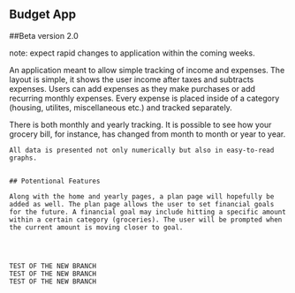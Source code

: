 ## Budget App

##Beta version 2.0

note: expect rapid changes to application within the coming weeks.

An application meant to allow simple tracking of income and expenses. The layout is simple, it shows the user income after taxes and subtracts expenses. Users can add expenses as they make purchases or add recurring monthly expenses. Every expense is placed inside of a category (housing, utilites, miscellaneous etc.) and tracked separately. 

  There is both monthly and yearly tracking. It is possible to see how your grocery bill, for instance, has changed from month to month or year to year. 

    All data is presented not only numerically but also in easy-to-read graphs.


    ## Potentional Features 

    Along with the home and yearly pages, a plan page will hopefully be added as well. The plan page allows the user to set financial goals for the future. A financial goal may include hitting a specific amount within a certain category (groceries). The user will be prompted when the current amount is moving closer to goal.    




    TEST OF THE NEW BRANCH 
    TEST OF THE NEW BRANCH
    TEST OF THE NEW BRANCH